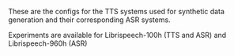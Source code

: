 These are the configs for the TTS systems used for synthetic data generation and their corresponding ASR systems.

Experiments are available for Librispeech-100h (TTS and ASR) and Librispeech-960h (ASR)
